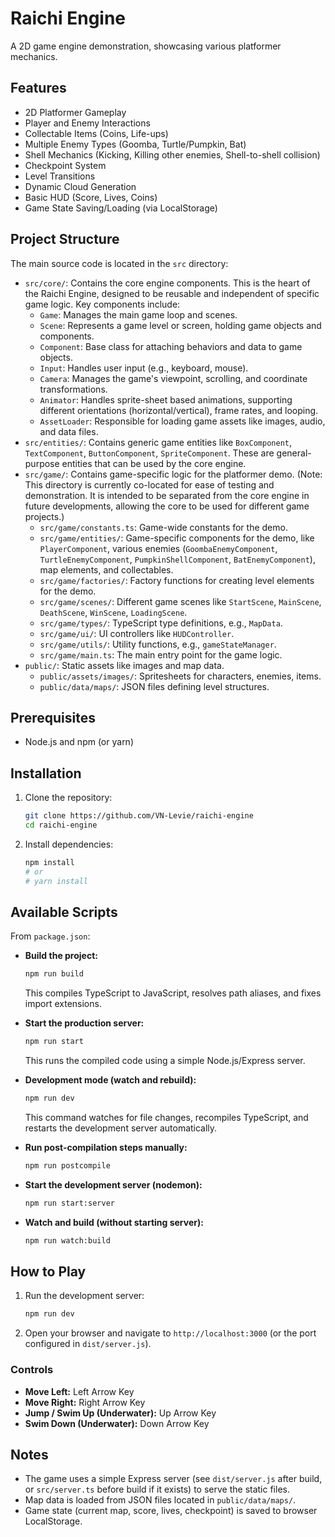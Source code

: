 # Raichi Engine

A 2D game engine demonstration, showcasing various platformer mechanics.

## Features

- 2D Platformer Gameplay
- Player and Enemy Interactions
- Collectable Items (Coins, Life-ups)
- Multiple Enemy Types (Goomba, Turtle/Pumpkin, Bat)
- Shell Mechanics (Kicking, Killing other enemies, Shell-to-shell collision)
- Checkpoint System
- Level Transitions
- Dynamic Cloud Generation
- Basic HUD (Score, Lives, Coins)
- Game State Saving/Loading (via LocalStorage)

## Project Structure

The main source code is located in the `src` directory:

-   `src/core/`: Contains the core engine components. This is the heart of the Raichi Engine, designed to be reusable and independent of specific game logic. Key components include:
    -   `Game`: Manages the main game loop and scenes.
    -   `Scene`: Represents a game level or screen, holding game objects and components.
    -   `Component`: Base class for attaching behaviors and data to game objects.
    -   `Input`: Handles user input (e.g., keyboard, mouse).
    -   `Camera`: Manages the game's viewpoint, scrolling, and coordinate transformations.
    -   `Animator`: Handles sprite-sheet based animations, supporting different orientations (horizontal/vertical), frame rates, and looping.
    -   `AssetLoader`: Responsible for loading game assets like images, audio, and data files.
-   `src/entities/`: Contains generic game entities like `BoxComponent`, `TextComponent`, `ButtonComponent`, `SpriteComponent`. These are general-purpose entities that can be used by the core engine.
-   `src/game/`: Contains game-specific logic for the platformer demo. (Note: This directory is currently co-located for ease of testing and demonstration. It is intended to be separated from the core engine in future developments, allowing the core to be used for different game projects.)
    -   `src/game/constants.ts`: Game-wide constants for the demo.
    -   `src/game/entities/`: Game-specific components for the demo, like `PlayerComponent`, various enemies (`GoombaEnemyComponent`, `TurtleEnemyComponent`, `PumpkinShellComponent`, `BatEnemyComponent`), map elements, and collectables.
    -   `src/game/factories/`: Factory functions for creating level elements for the demo.
    -   `src/game/scenes/`: Different game scenes like `StartScene`, `MainScene`, `DeathScene`, `WinScene`, `LoadingScene`.
    -   `src/game/types/`: TypeScript type definitions, e.g., `MapData`.
    -   `src/game/ui/`: UI controllers like `HUDController`.
    -   `src/game/utils/`: Utility functions, e.g., `gameStateManager`.
    -   `src/game/main.ts`: The main entry point for the game logic.
-   `public/`: Static assets like images and map data.
    -   `public/assets/images/`: Spritesheets for characters, enemies, items.
    -   `public/data/maps/`: JSON files defining level structures.

## Prerequisites

-   Node.js and npm (or yarn)

## Installation

1.  Clone the repository:
    ```bash
    git clone https://github.com/VN-Levie/raichi-engine
    cd raichi-engine
    ```
2.  Install dependencies:
    ```bash
    npm install
    # or
    # yarn install
    ```

## Available Scripts

From `package.json`:

-   **Build the project:**
    ```bash
    npm run build
    ```
    This compiles TypeScript to JavaScript, resolves path aliases, and fixes import extensions.

-   **Start the production server:**
    ```bash
    npm run start
    ```
    This runs the compiled code using a simple Node.js/Express server.

-   **Development mode (watch and rebuild):**
    ```bash
    npm run dev
    ```
    This command watches for file changes, recompiles TypeScript, and restarts the development server automatically.

-   **Run post-compilation steps manually:**
    ```bash
    npm run postcompile
    ```

-   **Start the development server (nodemon):**
    ```bash
    npm run start:server
    ```

-   **Watch and build (without starting server):**
    ```bash
    npm run watch:build
    ```

## How to Play

1.  Run the development server:
    ```bash
    npm run dev
    ```
2.  Open your browser and navigate to `http://localhost:3000` (or the port configured in `dist/server.js`).

### Controls

-   **Move Left:** Left Arrow Key
-   **Move Right:** Right Arrow Key
-   **Jump / Swim Up (Underwater):** Up Arrow Key
-   **Swim Down (Underwater):** Down Arrow Key

## Notes

-   The game uses a simple Express server (see `dist/server.js` after build, or `src/server.ts` before build if it exists) to serve the static files.
-   Map data is loaded from JSON files located in `public/data/maps/`.
-   Game state (current map, score, lives, checkpoint) is saved to browser LocalStorage.
